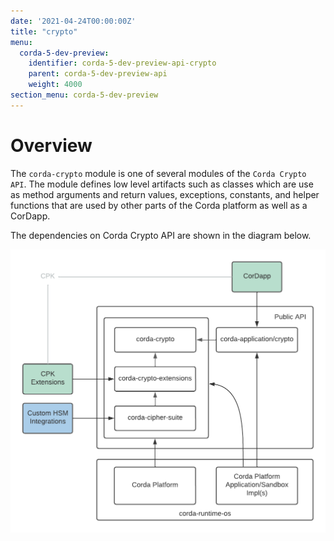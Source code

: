 ```yaml
---
date: '2021-04-24T00:00:00Z'
title: "crypto"
menu:
  corda-5-dev-preview:
    identifier: corda-5-dev-preview-api-crypto
    parent: corda-5-dev-preview-api
    weight: 4000
section_menu: corda-5-dev-preview
---
```


# Overview

The `corda-crypto` module is one of several modules of the `Corda Crypto API`. The module defines low level artifacts such as classes which are use as method arguments and return values, exceptions, constants, and helper functions that are used by other parts of the Corda platform as well as a CorDapp.

The dependencies on Corda Crypto API are shown in the diagram below. 

![Public Crypto API Usage](imgs/public-crypto-api-usage.png)
